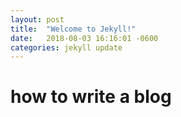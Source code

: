 ```yaml
---
layout: post
title:  "Welcome to Jekyll!"
date:   2018-08-03 16:16:01 -0600
categories: jekyll update
---
```

# how to write a blog
